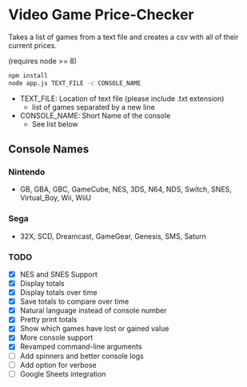 # Video Game Price-Checker

Takes a list of games from a text file and creates a csv with all of their current prices.

(requires node >= 8)

```bash
npm install
node app.js TEXT_FILE -c CONSOLE_NAME
```

- TEXT_FILE: Location of text file (please include .txt extension)
  - list of games separated by a new line
- CONSOLE_NAME: Short Name of the console
  - See list below

## Console Names

### Nintendo

- GB, GBA, GBC, GameCube, NES, 3DS, N64, NDS, Switch, SNES, Virtual_Boy, Wii, WiiU

### Sega

- 32X, SCD, Dreamcast, GameGear, Genesis, SMS, Saturn

### TODO

- [x] NES and SNES Support
- [x] Display totals
- [x] Display totals over time
- [x] Save totals to compare over time
- [x] Natural language instead of console number
- [x] Pretty print totals
- [x] Show which games have lost or gained value
- [x] More console support
- [x] Revamped command-line arguments
- [ ] Add spinners and better console logs
- [ ] Add option for verbose
- [ ] Google Sheets integration
